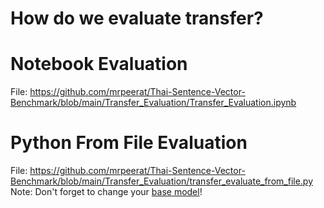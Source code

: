 # How do we evaluate transfer?

# Notebook Evaluation
File: https://github.com/mrpeerat/Thai-Sentence-Vector-Benchmark/blob/main/Transfer_Evaluation/Transfer_Evaluation.ipynb

# Python From File Evaluation
File: https://github.com/mrpeerat/Thai-Sentence-Vector-Benchmark/blob/main/Transfer_Evaluation/transfer_evaluate_from_file.py
Note: Don't forget to change your [base model](https://github.com/mrpeerat/Thai-Sentence-Vector-Benchmark/blob/main/Transfer_Evaluation/transfer_evaluate_from_file.py#L6)! 
